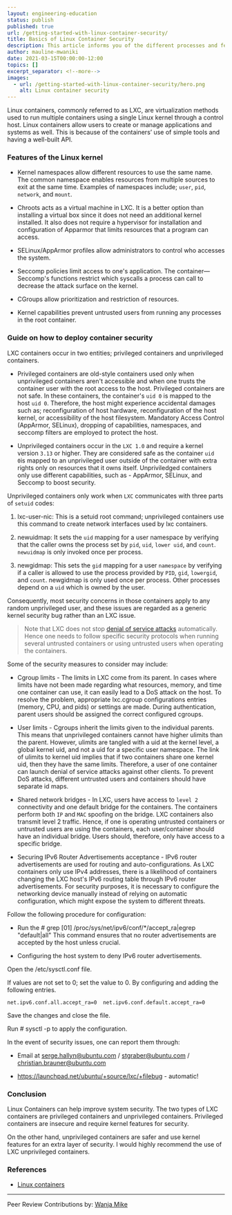 ```yaml
---
layout: engineering-education
status: publish
published: true
url: /getting-started-with-linux-container-security/
title: Basics of Linux Container Security
description: This article informs you of the different processes and features involved in promoting Linux container security. It also guides you on how to enhance LXC container security.
author: mauline-mwaniki
date: 2021-03-15T00:00:00-12:00
topics: []
excerpt_separator: <!--more-->
images:
  - url: /getting-started-with-linux-container-security/hero.png
    alt: Linux container security
---
```

Linux containers, commonly referred to as LXC, are virtualization methods used to run multiple containers using a single Linux kernel through a control host. Linux containers allow users to create or manage applications and systems as well. This is because of the containers’ use of simple tools and having a well-built API.
<!--more-->
### Features of the Linux kernel
- Kernel namespaces allow different resources to use the same name. The common namespace enables resources from multiple sources to exit at the same time. Examples of namespaces include; `user`, `pid`, `network`, and `mount`.

- Chroots acts as a virtual machine in LXC. It is a better option than installing a virtual box since it does not need an additional kernel installed. It also does not require a hypervisor for installation and configuration of Apparmor that limits resources that a program can access.

- SELinux/AppArmor profiles allow administrators to control who accesses the system.

- Seccomp policies limit access to one's application. The container—Seccomp's functions restrict which syscalls a process can call to decrease the attack surface on the kernel.

- CGroups allow prioritization and restriction of resources.

- Kernel capabilities prevent untrusted users from running any processes in the root container. 

### Guide on how to deploy container security
LXC containers occur in two entities; privileged containers and unprivileged containers.

- Privileged containers are old-style containers used only when unprivileged containers aren't accessible and when one trusts the container user with the root access to the host. Privileged containers are not safe. In these containers, the container's `uid 0` is mapped to the host `uid 0`. Therefore, the host might experience accidental damages such as; reconfiguration of host hardware, reconfiguration of the host kernel, or accessibility of the host filesystem. Mandatory Access Control (AppArmor, SELinux), dropping of capabilities, namespaces, and seccomp filters are employed to protect the host.

- Unprivileged containers occur in the `LXC 1.0` and require a kernel version `3.13` or higher. They are considered safe as the container `uid 0`is mapped to an unprivileged user outside of the container with extra rights only on resources that it owns itself. Unpriviledged containers only use different capabilities, such as - AppArmor, SELinux, and Seccomp to boost security.

Unprivileged containers only work when `LXC` communicates with three parts of `setuid` codes: 
1. lxc-user-nic: This is a setuid root command; unprivileged containers use this command to create network interfaces used by lxc containers.

2. newuidmap: It sets the `uid` mapping for a user namespace by verifying that the caller owns the process set by `pid`, `uid`, `lower uid`, and `count`. `newuidmap` is only invoked once per process.

3. newgidmap: This sets the `gid` mapping for a user `namespace` by verifying if a caller is allowed to use the process provided by `PID`, `gid`, `lowergid`, and `count`. newgidmap is only used once per process. Other processes depend on a `uid` which is owned by the user.

Consequently, most security concerns in those containers apply to any random unprivileged user, and these issues are regarded as a generic kernel security bug rather than an LXC issue.

> Note that LXC does not stop [denial of service attacks](/denial-of-service/) automatically. Hence one needs to follow specific security protocols when running several untrusted containers or using untrusted users when operating the containers. 

Some of the security measures to consider may include:
- Cgroup limits - The limits in LXC come from its parent. In cases where limits have not been made regarding what resources, memory, and time one container can use, it can easily lead to a DoS attack on the host. To resolve the problem, appropriate lxc.cgroup configurations entries (memory, CPU, and pids) or settings are made. During authentication, parent users should be assigned the correct configured cgroups. 

- User limits - Cgroups inherit the limits given to the individual parents. This means that unprivileged containers cannot have higher ulimits than the parent. However, ulimits are tangled with a uid at the kernel level, a global kernel uid, and not a uid for a specific user namespace. The link of ulimits to kernel uid implies that if two containers share one kernel uid, then they have the same limits. Therefore, a user of one container can launch denial of service attacks against other clients. To prevent DoS attacks, different untrusted users and containers should have separate id maps.

- Shared network bridges - In LXC, users have access to `level 2` connectivity and one default bridge for the containers. The containers perform both `IP` and `MAC` spoofing on the bridge. LXC containers also transmit level 2 traffic. Hence, if one is operating untrusted containers or untrusted users are using the containers, each user/container should have an individual bridge. Users should, therefore, only have access to a specific bridge.

- Securing IPv6 Router Advertisements acceptance - IPv6 router advertisements are used for routing and auto-configurations. As LXC containers only use IPv4 addresses, there is a likelihood of containers changing the LXC host's IPv6 routing table through IPv6 router advertisements. For security purposes, it is necessary to configure the networking device manually instead of relying on automatic configuration, which might expose the system to different threats.

Follow the following procedure for configuration:
- Run the # grep [01]
/proc/sys/net/ipv6/conf/*/accept_ra|egrep "default|all" This command ensures that no router advertisements are accepted by the host unless crucial.

- Configuring the host system to deny IPv6 router advertisements.

Open the /etc/sysctl.conf file.

If values are not set to 0; set the value to 0. By configuring and adding the following entries.

`
net.ipv6.conf.all.accept_ra=0 
net.ipv6.conf.default.accept_ra=0 
`

Save the changes and close the file.

Run # sysctl -p to apply the configuration.


In the event of security issues, one can report them through:

- Email at serge.hallyn@ubuntu.com / stgraber@ubuntu.com / christian.brauner@ubuntu.com

- https://launchpad.net/ubuntu/+source/lxc/+filebug - automatic!


### Conclusion
Linux Containers can help improve system security. The two types of LXC containers are privileged containers and unprivileged containers. Privileged containers are insecure and require kernel features for security. 

On the other hand, unprivileged containers are safer and use kernel features for an extra layer of security. I would highly recommend the use of LXC unprivileged containers.

### References
- [Linux containers](https://linuxcontainers.org/)

---
Peer Review Contributions by: [Wanja Mike](/authors/michael-barasa/)